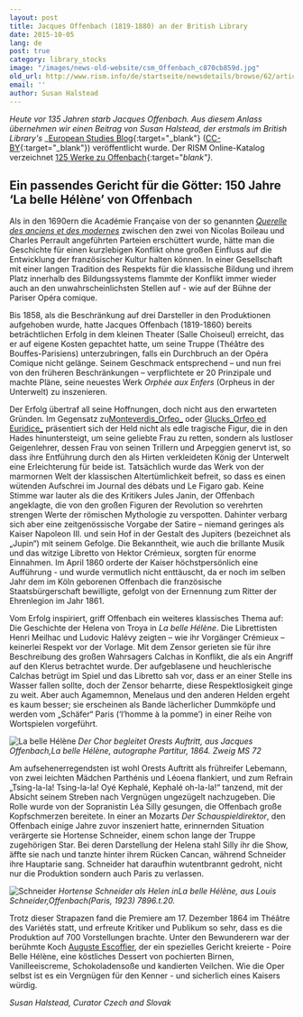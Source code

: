 ```yaml
---
layout: post
title: Jacques Offenbach (1819-1880) an der British Library
date: 2015-10-05
lang: de
post: true
category: library_stocks
image: "/images/news-old-website/csm_Offenbach_c870cb859d.jpg"
old_url: http://www.rism.info/de/startseite/newsdetails/browse/62/article/64/jacques-offenbach-1819-1860-at-the-british-library.html
email: ''
author: Susan Halstead
---
```



_Heute vor 135 Jahren starb Jacques Offenbach. Aus diesem Anlass übernehmen wir einen Beitrag von Susan Halstead, der erstmals im British Library's_ _[European Studies Blog](http://britishlibrary.typepad.co.uk/european/2014/12/a-dish-fit-for-the-gods.html){:target="_blank"} ([CC-BY](https://creativecommons.org/licenses/by/2.0/){:target="_blank"}) veröffentlicht wurde. Der RISM Online-Katalog verzeichnet [125 Werke zu Offenbach](https://opac.rism.info/search?View=rism&author=Jacques+Offenbach){:target="_blank"}._



## Ein passendes Gericht für die Götter: 150 Jahre ‘La belle Hélène’ von Offenbach



Als in den 1690ern die Académie Française von der so genannten [_Querelle des anciens et des modernes_](http://en.wikipedia.org/wiki/Quarrel_of_the_Ancients_and_the_Moderns%20 "Querelle des anciens et des modernes") zwischen den zwei von Nicolas Boileau und Charles Perrault angeführten Parteien erschüttert wurde, hätte man die Geschichte für einen kurzlebigen Konflikt ohne großen Einfluss auf die Entwicklung der französischer Kultur halten können. In einer Gesellschaft mit einer langen Tradition des Respekts für die klassische Bildung und ihrem Platz innerhalb des Bildungssystems flammte der Konflikt immer wieder auch an den unwahrscheinlichsten Stellen auf - wie auf der Bühne der Pariser Opéra comique.

Bis 1858, als die Beschränkung auf drei Darsteller in den Produktionen aufgehoben wurde, hatte Jacques Offenbach (1819-1860) bereits beträchtlichen Erfolg in dem kleinen Theater (Salle Choiseul) erreicht, das er auf eigene Kosten gepachtet hatte, um seine Truppe (Théâtre des Bouffes-Parisiens) unterzubringen, falls ein Durchbruch an der Opéra Comique nicht gelänge. Seinem Geschmack entsprechend – und nun frei von den früheren Beschränkungen – verpflichtete er 20 Prinzipale und machte Pläne, seine neuestes Werk _Orphée aux Enfers_ (Orpheus in der Unterwelt) zu inszenieren.

Der Erfolg übertraf all seine Hoffnungen, doch nicht aus den erwarteten Gründen. Im Gegensatz zu[Monteverdis_Orfeo_](http://en.wikipedia.org/wiki/L%27Orfeo%20 "Monteverdi's Orfeo") oder [Glucks_Orfeo ed Euridice_](http://www.naxosaudiobooks.com/558122.htm "Gluck, Orfeo ed Euridice") präsentiert sich der Held nicht als edle tragische Figur, die in den Hades hinuntersteigt, um seine geliebte Frau zu retten, sondern als lustloser Geigenlehrer, dessen Frau von seinen Trillern und Arpeggien genervt ist, so dass ihre Entführung durch den als Hirten verkleideten König der Unterwelt eine Erleichterung für beide ist. Tatsächlich wurde das Werk von der marmornen Welt der klassischen Altertümlichkeit befreit, so dass es einen wütenden Aufschrei im Journal des débats und Le Figaro gab. Keine Stimme war lauter als die des Kritikers Jules Janin, der Offenbach angeklagte, die von den großen Figuren der Revolution so verehrten strengen Werte der römischen Mythologie zu verspotten. Dahinter verbarg sich aber eine zeitgenössische Vorgabe der Satire – niemand geringes als Kaiser Napoleon III. und sein Hof in der Gestalt des Jupiters (bezeichnet als „Jupin“) mit seinem Gefolge. Die Bekanntheit, wie auch die brillante Musik und das witzige Libretto von Hektor Crémieux, sorgten für enorme Einnahmen. Im April 1860 orderte der Kaiser höchstpersönlich eine Aufführung - und wurde vermutlich nicht enttäuscht, da er noch im selben Jahr dem im Köln geborenen Offenbach die französische Staatsbürgerschaft bewilligte, gefolgt von der Ernennung zum Ritter der Ehrenlegion im Jahr 1861.



Vom Erfolg inspiriert, griff Offenbach ein weiteres klassisches Thema auf: Die Geschichte der Helena von Troya in _La belle Hélène_. Die Librettisten Henri Meilhac und Ludovic Halévy zeigten – wie ihr Vorgänger Crémieux – keinerlei Respekt vor der Vorlage. Mit dem Zensor gerieten sie für ihre Beschreibung des großen Wahrsagers Calchas in Konflikt, die als ein Angriff auf den Klerus betrachtet wurde. Der aufgeblasene und heuchlerische Calchas betrügt im Spiel und das Libretto sah vor, dass er an einer Stelle ins Wasser fallen sollte, doch der Zensor beharrte, diese Respektlosigkeit ginge zu weit. Aber auch Agamemnon, Menelaus und den anderen Helden ergeht es kaum besser; sie erscheinen als Bande lächerlicher Dummköpfe und werden vom „Schäfer“ Paris (‘l’homme à la pomme’) in einer Reihe von Wortspielen vorgeführt.



![La belle Hélène](http://rism.info/resources-old-website/news/Offenbach_Zweig.jpg)
_Der Chor begleitet Orests Auftritt, aus Jacques Offenbach,La belle Hélène, autographe Partitur, 1864. Zweig MS 72_

Am aufsehenerregendsten ist wohl Orests Auftritt als frühreifer Lebemann, von zwei leichten Mädchen Parthénis und Léoena flankiert, und zum Refrain „Tsing-la-la! Tsing-la-la! Oyé Kephalé, Kephalé oh-la-la!“ tanzend, mit der Absicht seinem Streben nach Vergnügen ungezügelt nachzugeben. Die Rolle wurde von der Sopranistin Léa Silly gesungen, die Offenbach große Kopfschmerzen bereitete. In einer an Mozarts _Der Schauspieldirektor_, den Offenbach einige Jahre zuvor inszeniert hatte, erinnernden Situation verärgerte sie Hortense Schneider, einem schon lange der Truppe zugehörigen Star. Bei deren Darstellung der Helena stahl Silly ihr die Show, äffte sie nach und tanzte hinter ihrem Rücken Cancan, während Schneider ihre Hauptarie sang. Schneider hat daraufhin wutentbrannt gedroht, nicht nur die Produktion sondern auch Paris zu verlassen.



![Schneider](http://rism.info/resources-old-website/news/Offenbach_Schneider.jpg)
_Hortense Schneider als Helen inLa belle Hélène, aus Louis Schneider,Offenbach(Paris, 1923) 7896.t.20._



Trotz dieser Strapazen fand die Premiere am 17. Dezember 1864 im Théâtre des Variétés statt, und erfreute Kritiker und Publikum so sehr, dass es die Produktion auf 700 Vorstellungen brachte. Unter den Bewunderern war der berühmte Koch [Auguste Escoffier](http://www.escoffier-society.com/biography.php "Auguste Escoffier"), der ein spezielles Gericht kreierte - Poire Belle Hélène, eine köstliches Dessert von pochierten Birnen, Vanilleeiscreme, Schokoladensoße und kandierten Veilchen. Wie die Oper selbst ist es ein Vergnügen für den Kenner - und sicherlich eines Kaisers würdig.



_Susan Halstead, Curator Czech and Slovak_


<script type="text/javascript">var switchTo5x=true;</script><script type="text/javascript" src="http://w.sharethis.com/button/buttons.js"></script><script type="text/javascript">stLight.options({publisher: "9b601438-1ce1-49d8-bfd7-9cff5df54c17", doNotHash: false, doNotCopy: false, hashAddressBar: false});</script>


